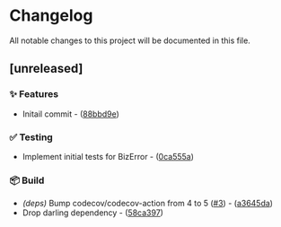 # Changelog

All notable changes to this project will be documented in this file.

## [unreleased]

### ✨ Features

- Initail commit - ([88bbd9e](https://github.com/vainjoker/bizerror/commit/88bbd9e4325a89c721a0e80a4ce3abb12e3bcdc7))

### ✅ Testing

- Implement initial tests for BizError - ([0ca555a](https://github.com/vainjoker/bizerror/commit/0ca555a9286dafe7d4b599c2a90c8e0828b34891))

### 📦️ Build

- *(deps)* Bump codecov/codecov-action from 4 to 5 ([#3](https://github.com/vainjoker/bizerror/issues/3)) - ([a3645da](https://github.com/vainjoker/bizerror/commit/a3645dae4cfd8a38d281e5694685d5f3eb4ad11e))
- Drop darling dependency - ([58ca397](https://github.com/vainjoker/bizerror/commit/58ca397b8b834456e270970ca0458924bdd71b73))

<!-- generated by git-cliff -->
